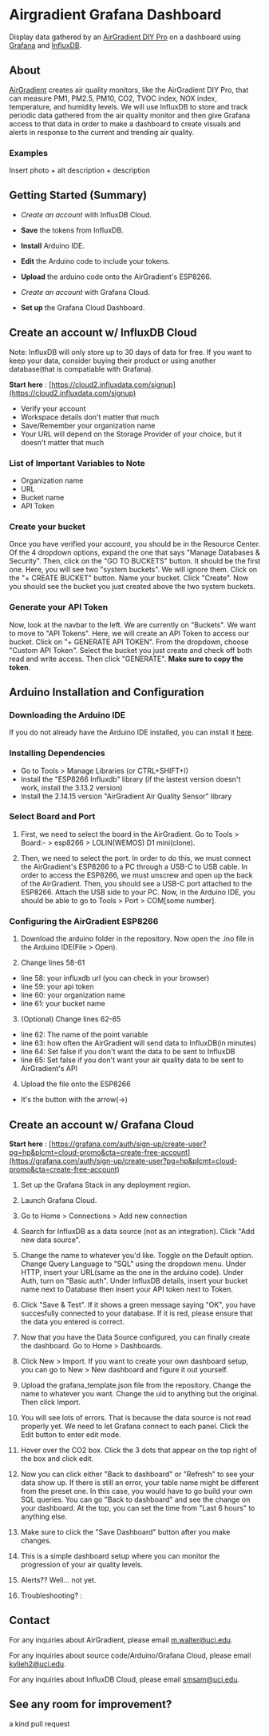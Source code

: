 # Airgradient Grafana Dashboard
Display data gathered by an [AirGradient DIY Pro](https://www.airgradient.com/documentation/diy-pro-presoldered-v42/) on a dashboard using [Grafana](https://grafana.com/) and [InfluxDB](https://www.influxdata.com).

## About
[AirGradient](https://www.airgradient.com/) creates air quality monitors, like the AirGradient DIY Pro, that can measure PM1, PM2.5, PM10, CO2, TVOC index, NOX index, temperature, and humidity levels. We will use InfluxDB to store and track periodic data gathered from the air quality monitor and then give Grafana access to that data in order to make a dashboard to create visuals and alerts in response to the current and trending air quality.


### Examples
Insert photo + alt description + description

## Getting Started (Summary)
- *Create an account* with InfluxDB Cloud.
- **Save** the tokens from InfluxDB.

- **Install** Arduino IDE.
- **Edit** the Arduino code to include your tokens.
- **Upload** the arduino code onto the AirGradient's ESP8266.

- *Create an account* with Grafana Cloud.
- **Set up** the Grafana Cloud Dashboard.

## Create an account w/ InfluxDB Cloud
Note: InfluxDB will only store up to 30 days of data for free. If you want to keep your data, consider buying their product or using another database(that is compatiable with Grafana).


**Start here** : [https://cloud2.influxdata.com/signup](https://cloud2.influxdata.com/signup)
- Verify your account
- Workspace details don't matter that much
- Save/Remember your organization name
- Your URL will depend on the Storage Provider of your choice, but it doesn't matter that much

### List of Important Variables to Note
- Organization name
- URL
- Bucket name
- API Token

### Create your bucket
Once you have verified your account, you should be in the Resource Center. Of the 4 dropdown options, expand the one that says "Manage Databases & Security". Then, click on the "GO TO BUCKETS" button. It should be the first one. Here, you will see two "system buckets". We will ignore them. Click on the "+ CREATE BUCKET" button. Name your bucket. Click "Create". Now you should see the bucket you just created above the two system buckets.

### Generate your API Token
Now, look at the navbar to the left. We are currently on "Buckets". We want to move to "API Tokens". Here, we will create an API Token to access our bucket. Click on "+ GENERATE API TOKEN". From the dropdown, choose "Custom API Token". Select the bucket you just create and check off both read and write access. Then click "GENERATE". **Make sure to copy the token**.



## Arduino Installation and Configuration

### Downloading the Arduino IDE
If you do not already have the Arduino IDE installed, you can install it [here](https://www.arduino.cc/en/software).

### Installing Dependencies
- Go to Tools > Manage Libraries (or CTRL+SHIFT+I)
- Install the "ESP8266 Influxdb" library (if the lastest version doesn't work, install the 3.13.2 version)
- Install the 2.14.15 version "AirGradient Air Quality Sensor" library

### Select Board and Port
1. First, we need to select the board in the AirGradient. Go to Tools > Board:- > esp8266 > LOLIN(WEMOS) D1 mini(clone).

2. Then, we need to select the port. In order to do this, we must connect the AirGradient's ESP8266 to a PC through a USB-C to USB cable. In order to access the ESP8266, we must unscrew and open up the back of the AirGradient. Then, you should see a USB-C port attached to the ESP8266. Attach the USB side to your PC. Now, in the Arduino IDE, you should be able to go to Tools > Port > COM[some number].

### Configuring the AirGradient ESP8266
1. Download the arduino folder in the repository. Now open the .ino file in the Arduino IDE(File > Open).

2. Change lines 58-61
- line 58: your influxdb url (you can check in your browser)
- line 59: your api token
- line 60: your organization name
- line 61: your bucket name

3. (Optional) Change lines 62-65
- line 62: The name of the point variable
- line 63: how often the AirGradient will send data to InfluxDB(in minutes)
- line 64: Set false if you don't want the data to be sent to InfluxDB
- line 65: Set false if you don't want your air quality data to be sent to AirGradient's API

4. Upload the file onto the ESP8266
- It's the button with the arrow(->)


## Create an account w/ Grafana Cloud
**Start here** : [https://grafana.com/auth/sign-up/create-user?pg=hp&plcmt=cloud-promo&cta=create-free-account](https://grafana.com/auth/sign-up/create-user?pg=hp&plcmt=cloud-promo&cta=create-free-account)

1. Set up the Grafana Stack in any deployment region.

2. Launch Grafana Cloud.

3. Go to Home > Connections > Add new connection

4. Search for InfluxDB as a data source (not as an integration). Click "Add new data source".

5. Change the name to whatever you'd like. Toggle on the Default option. Change Query Language to "SQL" using the dropdown menu. Under HTTP, insert your URL(same as the one in the arduino code). Under Auth, turn on "Basic auth". Under InfluxDB details, insert your bucket name next to Database then insert your API token next to Token.

6. Click "Save & Test". If it shows a green message saying "OK", you have succesfully connected to your database. If it is red, please ensure that the data you entered is correct.

7. Now that you have the Data Source configured, you can finally create the dashboard. Go to Home > Dashboards.

8. Click New > Import. If you want to create your own dashboard setup, you can go to New > New dashboard and figure it out yourself.

9. Upload the grafana_template.json file from the repository. Change the name to whatever you want. Change the uid to anything but the original. Then click Import.

10. You will see lots of errors. That is because the data source is not read properly yet. We need to let Grafana connect to each panel. Click the Edit button to enter edit mode. 

11. Hover over the CO2 box. Click the 3 dots that appear on the top right of the box and click edit.

12. Now you can click either "Back to dashboard" or "Refresh" to see your data show up. If there is still an error, your table name might be different from the preset one. In this case, you would have to go build your own SQL queries. You can go "Back to dashboard" and see the change on your dashboard. At the top, you can set the time from "Last 6 hours" to anything else.

13. Make sure to click the "Save Dashboard" button after you make changes.

14. This is a simple dashboard setup where you can monitor the progression of your air quality levels.

15. Alerts?? Well... not yet.

16. Troubleshooting? :


## Contact
For any inquiries about AirGradient, please email m.walter@uci.edu.

For any inquiries about source code/Arduino/Grafana Cloud, please email kylieh2@uci.edu.

For any inquiries about InfluxDB Cloud, please email smsam@uci.edu.


## See any room for improvement?
a kind pull request
